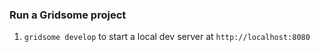 ### Run a Gridsome project
1. `gridsome develop` to start a local dev server at `http://localhost:8080`
